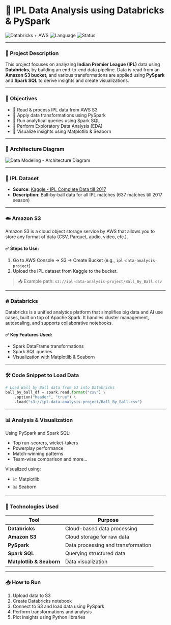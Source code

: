 # 🏏 IPL Data Analysis using Databricks & PySpark

![Databricks + AWS](https://img.shields.io/badge/Platform-Databricks%20%7C%20AWS-orange)
![Language](https://img.shields.io/badge/Language-PySpark-blue)
![Status](https://img.shields.io/badge/Status-Completed-brightgreen)

---

### 📌 Project Description

This project focuses on analyzing **Indian Premier League (IPL)** data using **Databricks**, by building an end-to-end data pipeline. Data is read from an **Amazon S3 bucket**, and various transformations are applied using **PySpark** and **Spark SQL** to derive insights and create visualizations.

---

### 🚀 Objectives
- 🔹 Read & process IPL data from AWS S3
- 🔹 Apply data transformations using PySpark
- 🔹 Run analytical queries using Spark SQL
- 🔹 Perform Exploratory Data Analysis (EDA)
- 🔹 Visualize insights using Matplotlib & Seaborn

---

### 🧱 Architecture Diagram

![Data Modeling - Architecture Diagram](https://github.com/user-attachments/assets/5a5b1b1a-b18d-4478-98b5-0b00995765c2)

---

### 📂 IPL Dataset

- **Source**: [Kaggle - IPL Complete Data till 2017](https://www.kaggle.com/datasets/oneplustricks/ipl-complete-data-till-2017)
- **Description**: Ball-by-ball data for all IPL matches (637 matches till 2017 season)

---

### ☁️ Amazon S3

Amazon S3 is a cloud object storage service by AWS that allows you to store any format of data (CSV, Parquet, audio, video, etc.).

#### ✅ Steps to Use:
1. Go to AWS Console → S3 → Create Bucket (e.g., `ipl-data-analysis-project`)
2. Upload the IPL dataset from Kaggle to the bucket.

> 📥 Example path: `s3://ipl-data-analysis-project/Ball_By_Ball.csv`

---

### 🔥 Databricks

Databricks is a unified analytics platform that simplifies big data and AI use cases, built on top of Apache Spark. It handles cluster management, autoscaling, and supports collaborative notebooks.

#### ✅ Key Features Used:
- Spark DataFrame transformations
- Spark SQL queries
- Visualization with Matplotlib & Seaborn

---

### 🛠️ Code Snippet to Load Data

```python
# Load Ball by Ball data from S3 into Databricks
ball_by_ball_df = spark.read.format("csv") \
    .option("header", "true") \
    .load("s3://ipl-data-analysis-project/Ball_By_Ball.csv")
```
---

### 📊 Analysis & Visualization

Using PySpark and Spark SQL:

* Top run-scorers, wicket-takers
* Powerplay performance
* Match-winning patterns
* Team-wise comparison and more...

Visualized using:

* 📈 Matplotlib
* 📊 Seaborn

---

### 📎 Technologies Used

| Tool                     | Purpose                            |
| ------------------------ | ---------------------------------- |
| **Databricks**           | Cloud-based data processing        |
| **Amazon S3**            | Cloud storage for raw data         |
| **PySpark**              | Data processing and transformation |
| **Spark SQL**            | Querying structured data           |
| **Matplotlib & Seaborn** | Data visualization                 |

---

### 📥 How to Run

1. Upload data to S3
2. Create Databricks notebook
3. Connect to S3 and load data using PySpark
4. Perform transformations and analysis
5. Plot insights using Python libraries
